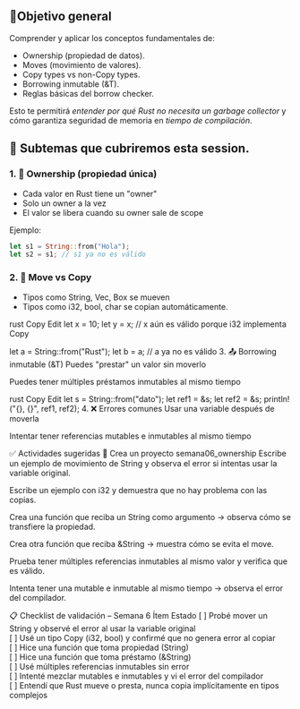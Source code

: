 ## 🎯Objetivo general

Comprender y aplicar los conceptos fundamentales de:

* Ownership (propiedad de datos).
* Moves (movimiento de valores).
* Copy types vs non-Copy types.
* Borrowing inmutable (&T).
* Reglas básicas del borrow checker.

Esto te permitirá *entender por qué Rust no necesita un garbage collector* y cómo garantiza seguridad de memoria en *tiempo de compilación*.

## 📌 Subtemas que cubriremos esta session.

### 1. 🔐 Ownership (propiedad única)

* Cada valor en Rust tiene un "owner"
* Solo un owner a la vez
* El valor se libera cuando su owner sale de scope

Ejemplo:

```rust
let s1 = String::from("Hola");
let s2 = s1; // s1 ya no es válido
```

### 2. 🔄 Move vs Copy

* Tipos como String, Vec, Box se mueven
* Tipos como i32, bool, char se copian automáticamente.

rust
Copy
Edit
let x = 10;
let y = x; // x aún es válido porque i32 implementa Copy

let a = String::from("Rust");
let b = a; // a ya no es válido
3. 📤 Borrowing inmutable (&T)
Puedes "prestar" un valor sin moverlo

Puedes tener múltiples préstamos inmutables al mismo tiempo

rust
Copy
Edit
let s = String::from("dato");
let ref1 = &s;
let ref2 = &s;
println!("{}, {}", ref1, ref2);
4. ❌ Errores comunes
Usar una variable después de moverla

Intentar tener referencias mutables e inmutables al mismo tiempo

✅ Actividades sugeridas
🧪 Crea un proyecto semana06_ownership
Escribe un ejemplo de movimiento de String y observa el error si intentas usar la variable original.

Escribe un ejemplo con i32 y demuestra que no hay problema con las copias.

Crea una función que reciba un String como argumento → observa cómo se transfiere la propiedad.

Crea otra función que reciba &String → muestra cómo se evita el move.

Prueba tener múltiples referencias inmutables al mismo valor y verifica que es válido.

Intenta tener una mutable e inmutable al mismo tiempo → observa el error del compilador.

📋 Checklist de validación – Semana 6
Ítem	Estado
[ ] Probé mover un String y observé el error al usar la variable original	
[ ] Usé un tipo Copy (i32, bool) y confirmé que no genera error al copiar	
[ ] Hice una función que toma propiedad (String)	
[ ] Hice una función que toma préstamo (&String)	
[ ] Usé múltiples referencias inmutables sin error	
[ ] Intenté mezclar mutables e inmutables y vi el error del compilador	
[ ] Entendí que Rust mueve o presta, nunca copia implícitamente en tipos complejos
